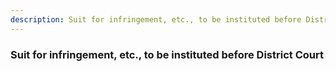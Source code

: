 ```yaml
---
description: Suit for infringement, etc., to be instituted before District Court
---
```


### Suit for infringement, etc., to be instituted before District Court

